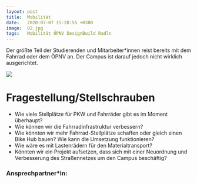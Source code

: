 ```yaml
---
layout: post
title:  Mobilität
date:   2020-07-07 15:28:55 +0300
image:  02.jpg
tags:   Mobilität ÖPNV DesignBuild Radln
---
```

Der größte Teil der Studierenden und Mitarbeiter*innen reist bereits mit dem Fahrrad oder dem ÖPNV
an. Der Campus ist darauf jedoch nicht wirklich ausgerichtet.


![]({{site.baseurl}}/img/diagram_mob.jpg)


# Fragestellung/Stellschrauben

* Wie viele Stellplätze für PKW und Fahrräder gibt es im Moment überhaupt?
* Wie können wir die Fahrradinfrastruktur verbessern?
* Wie könnten wir mehr Fahrrad-Stellplätze schaffen oder gleich einen Bike Hub bauen? Wie kann die
Umsetzung funktionieren?
* Wie wäre es mit Lastenrädern für den Materialtransport?
* Könnten wir ein Projekt aufsetzen, dass sich mit einer Neuordnung und Verbesserung des Straßennetzes
um den Campus beschäftig?

### Ansprechpartner*in:
